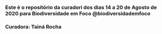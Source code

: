 ### Este é o repositório da curadori dos dias 14 a 20 de Agosto de 2020 para Biodiversidade em Foco @biodiversidademfoco
### Curadora: Tainá Rocha
###
